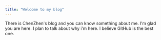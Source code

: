 ```yaml
---
title: "Welcome to my blog"
---
```


There is ChenZhen's blog and you can know something about me.
I'm glad you are here. I plan to talk about why i'm here.
I believe GitHub is the best one.  
